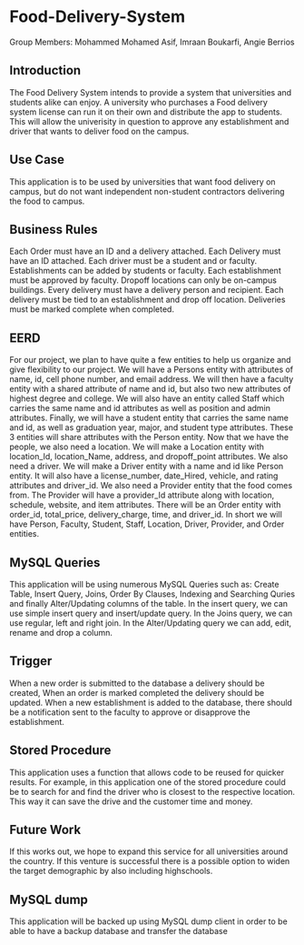 # Food-Delivery-System
Group Members:
Mohammed Mohamed Asif, 
Imraan Boukarfi, 
Angie Berrios 

## Introduction
The Food Delivery System intends to provide a system that universities and students alike can enjoy. A university who purchases a Food delivery system license can run it on their own and distribute the app to students. This will allow the univerisity in question to approve any establishment and driver that wants to deliver food on the campus. 

## Use Case
This application is to be used by universities that want food delivery on campus, but do not want independent non-student contractors delivering the food to campus.

## Business Rules
Each Order must have an ID and a delivery attached.
Each Delivery must have an ID attached.
Each driver must be a student and or faculty.
Establishments can be added by students or faculty.
Each establishment must be approved by faculty.
Dropoff locations can only be on-campus buildings.
Every delivery must have a delivery person and recipient.
Each delivery must be tied to an establishment and drop off location.
Deliveries must be marked complete when completed.
## EERD
For our project, we plan to have quite a few entities to help us organize and give flexibility to our project. We will have a Persons entity with attributes of name, id, cell phone number, and email address. We will then have a faculty entity with a shared attribute of name and id, but also two new attributes of highest degree and college. We will also have an entity called Staff which carries the same name and id attributes as well as position and admin attributes. Finally, we will have a student entity that carries the same name and id, as well as graduation year, major, and student type attributes. These 3 entities will share attributes with the Person entity. Now that we have the people, we also need a location. We will make a Location entity with location_Id, location_Name, address, and dropoff_point attributes. We also need a driver. We will make a Driver entity with a name and id like Person entity. It will also have a license_number, date_Hired, vehicle, and rating attributes and driver_id. We also need a Provider entity that the food comes from. The Provider will have a provider_Id attribute along with location, schedule, website, and item attributes. There will be an Order entity with order_id, total_price, delivery_charge, time, and driver_id. In short we will have Person, Faculty, Student, Staff, Location, Driver, Provider, and Order entities.
## MySQL Queries
This application will be using numerous MySQL Queries such as: Create Table, Insert Query, Joins, Order By Clauses, Indexing and Searching Quries and finally Alter/Updating columns of the table.
In the insert query, we can use simple insert query and insert/update query.
In the Joins query, we can use regular, left and right join.
In the Alter/Updating query we can add, edit, rename and drop a column.
## Trigger
When a new order is submitted to the database a delivery should be created,
When an order is marked completed the delivery should be updated.
When a new establishment is added to the database, there should be a notification sent to the faculty to approve or disapprove the establishment.
## Stored Procedure
This application uses a function that allows code to be reused for quicker results. For example, in this application one of the stored procedure could be to search for and find the driver who is closest to the respective location. This way it can save the drive and the customer time and money.

## Future Work
If this works out, we hope to expand this service for all universities around the country. 
If this venture is successful there is a possible option to widen the target demographic by also including highschools. 
## MySQL dump
This application will be backed up using MySQL dump client in order to be able to have a backup database and transfer the database
